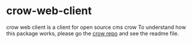 # crow-web-client
crow web client is a client for open source cms crow
To understand how this package works, please go the [crow repo](https://github.com/naveen17797/crow) and see the readme file.

